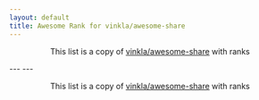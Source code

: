 ```yaml
---
layout: default
title: Awesome Rank for vinkla/awesome-share
---
```


<p align="center">
	This list is a copy of <a href="https://github.com/vinkla/awesome-share">vinkla/awesome-share</a> with ranks
</p>
---
---
<p align="center">
	This list is a copy of <a href="https://github.com/vinkla/awesome-share">vinkla/awesome-share</a> with ranks
</p>
